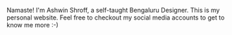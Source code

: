 Namaste! I'm Ashwin Shroff, a self-taught Bengaluru Designer.
This is my personal website. Feel free to checkout my social media accounts to get to know me more :-)
